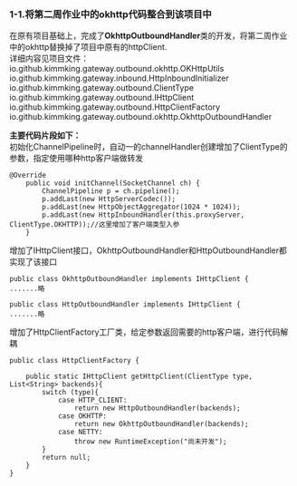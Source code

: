 ### 1-1.将第二周作业中的okhttp代码整合到该项目中
在原有项目基础上，完成了**OkhttpOutboundHandler**类的开发，将第二周作业中的okhttp替换掉了项目中原有的httpClient.  
详细内容见项目文件：
io.github.kimmking.gateway.outbound.okhttp.OKHttpUtils  
io.github.kimmking.gateway.inbound.HttpInboundInitializer  
io.github.kimmking.gateway.outbound.ClientType  
io.github.kimmking.gateway.outbound.IHttpClient  
io.github.kimmking.gateway.outbound.HttpClientFactory  
io.github.kimmking.gateway.outbound.okhttp.OkhttpOutboundHandler  
  
**主要代码片段如下：**    
初始化ChannelPipeline时，自动一的channelHandler创建增加了ClientType的参数，指定使用哪种http客户端做转发
```
@Override
	public void initChannel(SocketChannel ch) {
		ChannelPipeline p = ch.pipeline();
		p.addLast(new HttpServerCodec());
		p.addLast(new HttpObjectAggregator(1024 * 1024));
		p.addLast(new HttpInboundHandler(this.proxyServer, ClientType.OKHTTP));//这里增加了客户端类型入参
	}
```

增加了IHttpClient接口，OkhttpOutboundHandler和HttpOutboundHandler都实现了该接口
```
public class OkhttpOutboundHandler implements IHttpClient {
.......略

public class HttpOutboundHandler implements IHttpClient {
.......略
```

增加了HttpClientFactory工厂类，给定参数返回需要的http客户端，进行代码解耦  
```
public class HttpClientFactory {

    public static IHttpClient getHttpClient(ClientType type, List<String> backends){
        switch (type){
            case HTTP_CLIENT:
                return new HttpOutboundHandler(backends);
            case OKHTTP:
                return new OkhttpOutboundHandler(backends);
            case NETTY:
                throw new RuntimeException("尚未开发");
        }
        return null;
    }
}
```